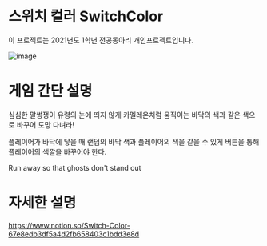 # 스위치 컬러 SwitchColor

이 프로젝트는 2021년도 1학년 전공동아리 개인프로젝트입니다.

![image](https://user-images.githubusercontent.com/77655325/203101714-f3d2caaa-efb6-475c-af6c-f845c3e53dd1.png)

# 게임 간단 설명
심심한 말썽쟁이 유령의 눈에 띄지 않게 카멜레온처럼 움직이는 바닥의 색과 같은 색으로 바꾸어 도망 다녀라!

플레이어가 바닥에 닿을 때 랜덤의 바닥 색과 플레이어의 색을 같을 수 있게 버튼을 통해 플레이어의 색깔을 바꾸어야 한다.

Run away so that ghosts don't stand out

# 자세한 설명
https://www.notion.so/Switch-Color-67e8edb3df5a4d2fb658403c1bdd3e8d
